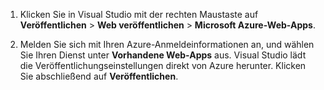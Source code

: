 
1. Klicken Sie in Visual Studio mit der rechten Maustaste auf **Veröffentlichen** > **Web veröffentlichen** > **Microsoft Azure-Web-Apps**.

2. Melden Sie sich mit Ihren Azure-Anmeldeinformationen an, und wählen Sie Ihren Dienst unter **Vorhandene Web-Apps** aus. Visual Studio lädt die Veröffentlichungseinstellungen direkt von Azure herunter. Klicken Sie abschließend auf **Veröffentlichen**.

<!---HONumber=August15_HO6-->